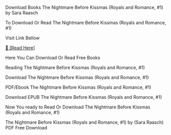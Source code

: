 Download Books The Nightmare Before Kissmas (Royals and Romance, #1) by Sara Raasch

To Download Or Read The Nightmare Before Kissmas (Royals and Romance, #1)

Visit Link Bellow

[📖 [Read Here]](https://eibooknade.web.app/oysterexception/206101578-the-nightmare-before-kissmas)

Here You Can Download Or Read Free Books

Reading The Nightmare Before Kissmas (Royals and Romance, #1)

Download The Nightmare Before Kissmas (Royals and Romance, #1)

PDF/Ebook The Nightmare Before Kissmas (Royals and Romance, #1)

Download EPUB The Nightmare Before Kissmas (Royals and Romance, #1)

Now You ready to Read Or Download The Nightmare Before Kissmas (Royals and Romance, #1)

The Nightmare Before Kissmas (Royals and Romance, #1) by (Sara Raasch) PDF Free Download

